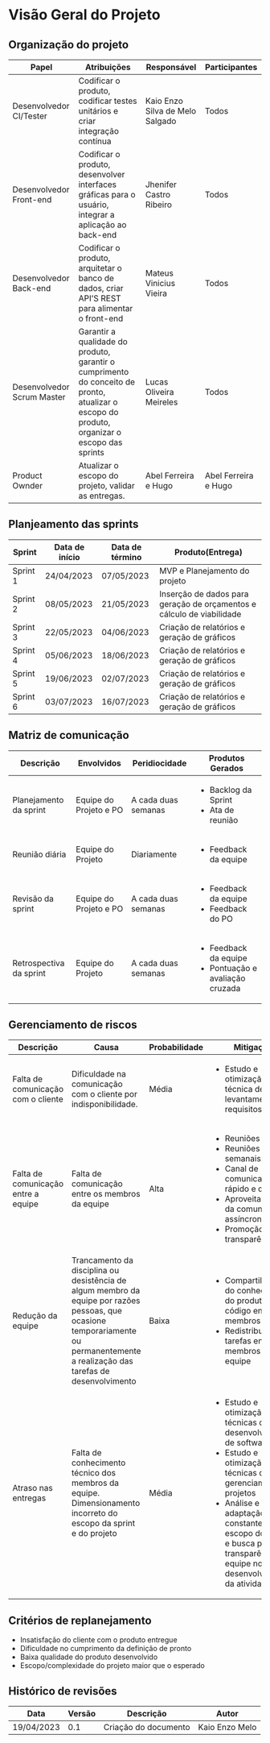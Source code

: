 # Visão Geral do Projeto

## Organização do projeto

| Papel | Atribuições | Responsável | Participantes |
|--- |--- |--- |--- |
| Desenvolvedor CI/Tester | Codificar o produto, codificar testes unitários e criar integração contínua | Kaio Enzo Silva de Melo Salgado | Todos |
| Desenvolvedor Front-end | Codificar o produto, desenvolver interfaces gráficas para o usuário, integrar a aplicação ao back-end | Jhenifer Castro Ribeiro | Todos |
| Desenvolvedor Back-end | Codificar o produto, arquitetar o banco de dados, criar API’S REST para alimentar o front-end | Mateus Vinicius Vieira | Todos |
Desenvolvedor Scrum Master | Garantir a qualidade do produto, garantir o cumprimento do conceito de pronto, atualizar o escopo do produto, organizar o escopo das sprints | Lucas Oliveira Meireles | Todos |
Product Ownder | Atualizar o escopo do projeto, validar as entregas. | Abel Ferreira e Hugo | Abel Ferreira e Hugo |

## Planjeamento das sprints
| Sprint | Data de início | Data de término | Produto(Entrega) |
|--- |--- |--- |--- |
| Sprint 1 | 24/04/2023 | 07/05/2023 | MVP e Planejamento do projeto |
| Sprint 2 | 08/05/2023 | 21/05/2023 | Inserção de dados para geração de orçamentos e cálculo de viabilidade |
| Sprint 3 | 22/05/2023 | 04/06/2023 | Criação de relatórios e geração de gráficos |
| Sprint 4 | 05/06/2023 | 18/06/2023 | Criação de relatórios e geração de gráficos |
| Sprint 5 | 19/06/2023 | 02/07/2023 | Criação de relatórios e geração de gráficos |
| Sprint 6 | 03/07/2023 | 16/07/2023 | Criação de relatórios e geração de gráficos |

## Matriz de comunicação
| Descrição | Envolvidos | Peridiocidade | Produtos Gerados |
|--- |--- |--- |--- |
| Planejamento da sprint | Equipe do Projeto e PO | A cada duas semanas | <ul><li>Backlog da Sprint</li> <li>Ata de reunião</li></ul>  |
| Reunião diária | Equipe do Projeto | Diariamente | <ul><li>Feedback da equipe</li></ul> |
| Revisão da sprint | Equipe do Projeto e PO | A cada duas semanas | <ul><li>Feedback da equipe</li> <li>Feedback do PO</li></ul> |
| Retrospectiva da sprint | Equipe do Projeto | A cada duas semanas | <ul><li>Feedback da equipe</li><li>Pontuação e avaliação cruzada</li></ul> |

## Gerenciamento de riscos
| Descrição | Causa | Probabilidade | Mitigação |
|--- |--- |--- |--- |
| Falta de comunicação com o cliente | Dificuldade na comunicação com o cliente por indisponibilidade. | Média | <ul><li>Estudo e otimização de técnica de levantamento de requisitos</li></ul> |
| Falta de comunicação entre a equipe | Falta de comunicação entre os membros da equipe | Alta | <ul><li>Reuniões diárias</li> <li>Reuniões semanais</li> <li>Canal de comunicação rápido e direto</li> <li>Aproveitamento da comunicação assíncrona</li> <li>Promoção da transparência</li> </ul> |
| Redução da equipe | Trancamento da disciplina ou desistência de algum membro da equipe por razões pessoas, que ocasione temporariamente ou permanentemente a realização das tarefas de desenvolvimento | Baixa | <ul><li>Compartilhamento do conhecimento do produto e do código entre os membros</li> <li>Redistribuição de tarefas entre os membros da equipe</li></ul> |
|Atraso nas entregas| Falta de conhecimento técnico dos membros da equipe. Dimensionamento incorreto do escopo da sprint e do projeto | Média | <ul><li>Estudo e otimização de técnicas de desenvolvimento de software</li> <li>Estudo e otimização de técnicas de gerenciamento de projetos</li><li>Análise e adaptação constante do escopo do projeto e busca pela transparência da equipe no desenvolvimento da atividades</li></ul> |

## Critérios de replanejamento
 - Insatisfação do cliente com o produto entregue 
 - Dificuldade no cumprimento da definição de pronto
 - Baixa qualidade do produto desenvolvido
 - Escopo/complexidade do projeto maior que o esperado

## Histórico de revisões

| Data | Versão | Descrição | Autor |
|---|---|---|---|
| 19/04/2023 | 0.1 | Criação do documento | Kaio Enzo Melo |
